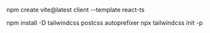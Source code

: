 <!-- creation de la react tsx avec Vite -->
npm create vite@latest client --template react-ts

<!-- installation de tailwindcss -->
npm install -D tailwindcss postcss autoprefixer
npx tailwindcss init -p

